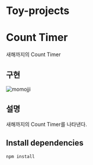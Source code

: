 # Toy-projects
# Count Timer

새해까지의 Count Timer


## 구현

![momojji](https://user-images.githubusercontent.com/58525009/122689502-e58dd080-d25d-11eb-9f1e-db17acbdcae1.gif)

## 설명

새해까지의 Count Timer를 나타낸다.

## Install dependencies

```git
npm install
```

